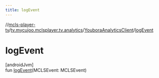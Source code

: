```yaml
---
title: logEvent
---
```

//[mcls-player-tv](../../../index.html)/[tv.mycujoo.mclsplayer.tv.analytics](../index.html)/[YouboraAnalyticsClient](index.html)/[logEvent](log-event.html)



# logEvent



[androidJvm]\
fun [logEvent](log-event.html)(MCLSEvent: MCLSEvent)




